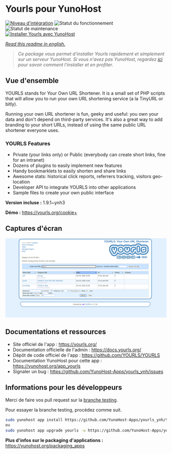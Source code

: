 <!--
N.B.: This README was automatically generated by https://github.com/YunoHost/apps/tree/master/tools/README-generator
It shall NOT be edited by hand.
-->

# Yourls pour YunoHost

[![Niveau d'intégration](https://dash.yunohost.org/integration/yourls.svg)](https://dash.yunohost.org/appci/app/yourls) ![Statut du fonctionnement](https://ci-apps.yunohost.org/ci/badges/yourls.status.svg) ![Statut de maintenance](https://ci-apps.yunohost.org/ci/badges/yourls.maintain.svg)  
[![Installer Yourls avec YunoHost](https://install-app.yunohost.org/install-with-yunohost.svg)](https://install-app.yunohost.org/?app=yourls)

*[Read this readme in english.](./README.md)*

> *Ce package vous permet d'installer Yourls rapidement et simplement sur un serveur YunoHost.
Si vous n'avez pas YunoHost, regardez [ici](https://yunohost.org/#/install) pour savoir comment l'installer et en profiter.*

## Vue d'ensemble

YOURLS stands for Your Own URL Shortener. It is a small set of PHP scripts that will allow you to run your own URL shortening service (a la TinyURL or bitly).

Running your own URL shortener is fun, geeky and useful: you own your data and don't depend on third-party services. It's also a great way to add branding to your short URLs, instead of using the same public URL shortener everyone uses.

### YOURLS Features

- Private (your links only) or Public (everybody can create short links, fine for an intranet)
- Dozens of plugins to easily implement new features
- Handy bookmarklets to easily shorten and share links
- Awesome stats: historical click reports, referrers tracking, visitors geo-location
- Developer API to integrate YOURLS into other applications
- Sample files to create your own public interface


**Version incluse :** 1.9.1~ynh3


**Démo :** https://yourls.org/cookie+

## Captures d'écran

![Capture d'écran de Yourls](./doc/screenshots/p4.png)

## Documentations et ressources

* Site officiel de l'app : <https://yourls.org/>
* Documentation officielle de l'admin : <https://docs.yourls.org/>
* Dépôt de code officiel de l'app : <https://github.com/YOURLS/YOURLS>
* Documentation YunoHost pour cette app : <https://yunohost.org/app_yourls>
* Signaler un bug : <https://github.com/YunoHost-Apps/yourls_ynh/issues>

## Informations pour les développeurs

Merci de faire vos pull request sur la [branche testing](https://github.com/YunoHost-Apps/yourls_ynh/tree/testing).

Pour essayer la branche testing, procédez comme suit.

``` bash
sudo yunohost app install https://github.com/YunoHost-Apps/yourls_ynh/tree/testing --debug
ou
sudo yunohost app upgrade yourls -u https://github.com/YunoHost-Apps/yourls_ynh/tree/testing --debug
```

**Plus d'infos sur le packaging d'applications :** <https://yunohost.org/packaging_apps>
